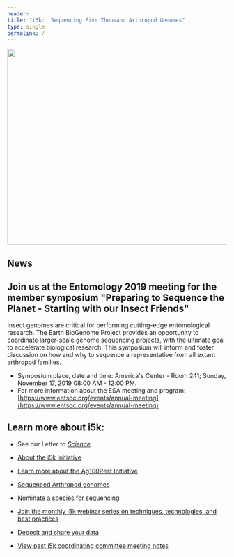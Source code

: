```yaml
---
header:
title: "i5k:  Sequencing Five Thousand Arthropod Genomes"
type: single
permalink: /
---
```


<img src="/images/i5k-Figure-details3.png" width="800" height="450">

## ****News****
## Join us at the Entomology 2019 meeting for the member symposium "Preparing to Sequence the Planet - Starting with our Insect Friends" 
Insect genomes are critical for performing cutting-edge entomological research. The Earth BioGenome Project provides an opportunity to coordinate larger-scale genome sequencing projects, with the ultimate goal to accelerate biological research. This symposium will inform and foster discussion on how and why to sequence a representative from all extant arthropod families.
* Symposium place, date and time: America's Center - Room 241; Sunday, November 17, 2019 08:00 AM - 12:00 PM.
* For more information about the ESA meeting and program: [https://www.entsoc.org/events/annual-meeting](https://www.entsoc.org/events/annual-meeting)


## Learn more about i5k: 

* See our Letter to [_Science_](http://science.sciencemag.org/content/331/6023/1386)

<!---
Read our latest [news and updates](news/_posts).
--->

* [About the i5k initiative](about)

* [Learn more about the Ag100Pest Initiative](ag100pest)

* [Sequenced Arthropod genomes](arthropod_genomes_at_ncbi)

* [Nominate a species for sequencing](nominate)

<!--
- [Join the i5k community](community)

- [Embarking on a genome sequencing project (coming soon!)](learn)
-->
* [Join the monthly i5k webinar series on techniques, technologies, and best practices](webinar)

* [Deposit and share your data](share)

* [View past i5k coordinating committee meeting notes](/meeting-notes)

<!--
- [Archived i5k site](archive)
-->

